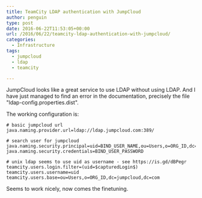```yaml
---
title: TeamCity LDAP authentication with JumpCloud
author: penguin
type: post
date: 2016-06-22T11:53:05+00:00
url: /2016/06/22/teamcity-ldap-authentication-with-jumpcloud/
categories:
  - Infrastructure
tags:
  - jumpcloud
  - ldap
  - teamcity

---
```

JumpCloud looks like a great service to use LDAP without using LDAP. And I have just managed to find an error in the documentation, precisely the file "ldap-config.properties.dist".

The working configuration is:

```
# basic jumpcloud url
java.naming.provider.url=ldap://ldap.jumpcloud.com:389/

# search user for jumpcloud
java.naming.security.principal=uid=BIND_USER_NAME,ou=Users,o=ORG_ID,dc=jumpcloud,dc=com
java.naming.security.credentials=BIND_USER_PASSWORD

# unix ldap seems to use uid as username - see https://is.gd/dBPegr
teamcity.users.login.filter=(uid=$capturedLogin$)
teamcity.users.username=uid
teamcity.users.base=ou=Users,o=ORG_ID,dc=jumpcloud,dc=com
```

Seems to work nicely, now comes the finetuning.